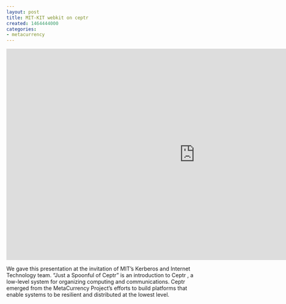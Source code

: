 ```yaml
---
layout: post
title: MIT-KIT webkit on ceptr
created: 1464444000
categories:
- metacurrency
---
```


<iframe width="985" height="554" src="https://www.youtube.com/embed/3Db-8lD1lNA" frameborder="0" allow="accelerometer; autoplay; encrypted-media; gyroscope; picture-in-picture" allowfullscreen></iframe>

We gave this presentation at the invitation of MIT’s Kerberos and Internet Technology team. “Just a Spoonful of Ceptr” is an introduction to Ceptr , a low-level system for organizing computing and communications. Ceptr emerged from the MetaCurrency Project’s efforts to build platforms that enable systems to be resilient and distributed at the lowest level.
